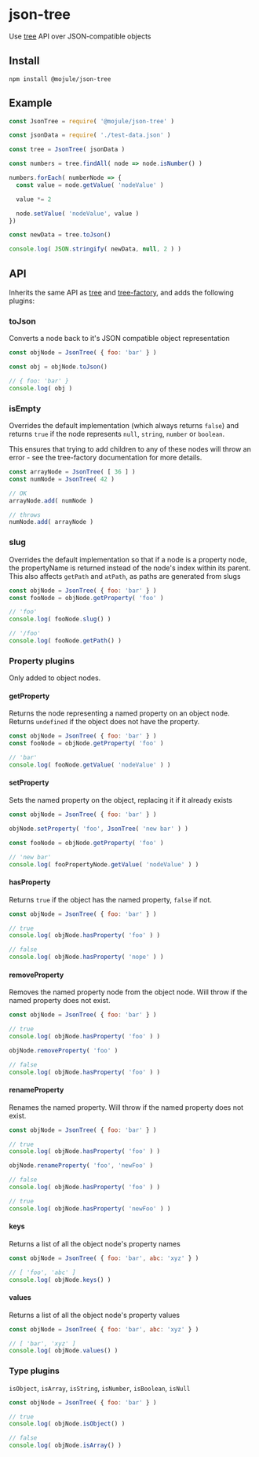 # json-tree

Use [tree](https://github.com/mojule/tree) API over JSON-compatible objects

## Install

`npm install @mojule/json-tree`

## Example

```javascript
const JsonTree = require( '@mojule/json-tree' )

const jsonData = require( './test-data.json' )

const tree = JsonTree( jsonData )

const numbers = tree.findAll( node => node.isNumber() )

numbers.forEach( numberNode => {
  const value = node.getValue( 'nodeValue' )

  value *= 2

  node.setValue( 'nodeValue', value )
})

const newData = tree.toJson()

console.log( JSON.stringify( newData, null, 2 ) )
```

## API

Inherits the same API as [tree](https://github.com/mojule/tree) and
[tree-factory](https://github.com/mojule/tree-factory), and adds the following
plugins:

### toJson

Converts a node back to it's JSON compatible object representation

```javascript
const objNode = JsonTree( { foo: 'bar' } )

const obj = objNode.toJson()

// { foo: 'bar' }
console.log( obj )
```

### isEmpty

Overrides the default implementation (which always returns `false`) and returns
`true` if the node represents `null`, `string`, `number` or `boolean`.

This ensures that trying to add children to any of these nodes will throw an
error - see the tree-factory documentation for more details.

```javascript
const arrayNode = JsonTree( [ 36 ] )
const numNode = JsonTree( 42 )

// OK
arrayNode.add( numNode )

// throws
numNode.add( arrayNode )
```

### slug

Overrides the default implementation so that if a node is a property node,
the propertyName is returned instead of the node's index within its parent.
This also affects `getPath` and `atPath`, as paths are generated from slugs

```javascript
const objNode = JsonTree( { foo: 'bar' } )
const fooNode = objNode.getProperty( 'foo' )

// 'foo'
console.log( fooNode.slug() )

// '/foo'
console.log( fooNode.getPath() )
```

### Property plugins

Only added to object nodes.

#### getProperty

Returns the node representing a named property on an object node. Returns
`undefined` if the object does not have the property.

```javascript
const objNode = JsonTree( { foo: 'bar' } )
const fooNode = objNode.getProperty( 'foo' )

// 'bar'
console.log( fooNode.getValue( 'nodeValue' ) )
```

#### setProperty

Sets the named property on the object, replacing it if it already exists

```javascript
const objNode = JsonTree( { foo: 'bar' } )

objNode.setProperty( 'foo', JsonTree( 'new bar' ) )

const fooNode = objNode.getProperty( 'foo' )

// 'new bar'
console.log( fooPropertyNode.getValue( 'nodeValue' ) )
```

#### hasProperty

Returns `true` if the object has the named property, `false` if not.

```javascript
const objNode = JsonTree( { foo: 'bar' } )

// true
console.log( objNode.hasProperty( 'foo' ) )

// false
console.log( objNode.hasProperty( 'nope' ) )
```

#### removeProperty

Removes the named property node from the object node. Will throw if the named
property does not exist.

```javascript
const objNode = JsonTree( { foo: 'bar' } )

// true
console.log( objNode.hasProperty( 'foo' ) )

objNode.removeProperty( 'foo' )

// false
console.log( objNode.hasProperty( 'foo' ) )
```

#### renameProperty

Renames the named property. Will throw if the named property does not exist.

```javascript
const objNode = JsonTree( { foo: 'bar' } )

// true
console.log( objNode.hasProperty( 'foo' ) )

objNode.renameProperty( 'foo', 'newFoo' )

// false
console.log( objNode.hasProperty( 'foo' ) )

// true
console.log( objNode.hasProperty( 'newFoo' ) )
```

#### keys

Returns a list of all the object node's property names

```javascript
const objNode = JsonTree( { foo: 'bar', abc: 'xyz' } )

// [ 'foo', 'abc' ]
console.log( objNode.keys() )
```

#### values

Returns a list of all the object node's property values

```javascript
const objNode = JsonTree( { foo: 'bar', abc: 'xyz' } )

// [ 'bar', 'xyz' ]
console.log( objNode.values() )
```

### Type plugins

`isObject`, `isArray`, `isString`, `isNumber`, `isBoolean`, `isNull`

```javascript
const objNode = JsonTree( { foo: 'bar' } )

// true
console.log( objNode.isObject() )

// false
console.log( objNode.isArray() )
```
